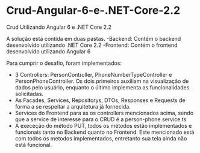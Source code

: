 # Crud-Angular-6-e-.NET-Core-2.2
Crud Utilizando Angular 6 e .NET Core 2.2

A solução está contida em duas pastas.
 -Backend: Contém o backend desenvolvido utilizando .NET Core 2.2
 -Frontend: Contém o frontend desenvolvido utilizando Angular 6
 
 Para cumprir o desafio, foram implementados:
   - 3 Controllers: PersonController, PhoneNumberTypeController e PersonPhoneController. Os dois primeiros auxiliam na visualização de dados pelo usuário, enquanto o último                           implementa as funcionalidades solicitadas.
   - As Facades, Services, Repositorys, DTOs, Responses e Requests de forma a se respeitar a arquitetura já fornecida.
   - Services do Frontend para as os controllers mencionados acima, sendo que a service de interesse para o CRUD é a person-phone.service.ts
   - A execeção do método PUT, todos os métodos estão implementados e funcionais tanto no Backend quanto no Frontend. Este mencionado está com todos os metodos implementados, entretanto sua tela ainda não está funcional.
